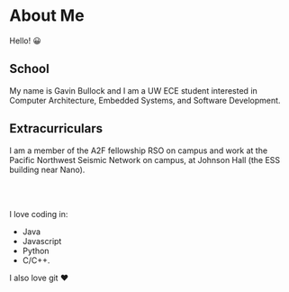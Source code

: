 # About Me
Hello! :grinning: 

## School
My name is Gavin Bullock and I am a UW ECE student
interested in Computer Architecture, Embedded Systems, 
and Software Development. 

## Extracurriculars
I am a member of the A2F fellowship
RSO on campus and work at the Pacific Northwest Seismic Network
on campus, at Johnson Hall (the ESS building near Nano).

<br>
<br>

I love coding in:
 - Java
 - Javascript
 - Python
 - C/C++. 

I also love git :heart: